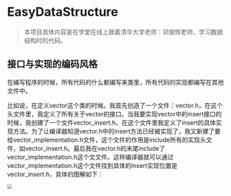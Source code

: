 # EasyDataStructure

> 本项目具体内容是在学堂在线上跟着清华大学老师：邓俊辉老师，学习数据结构时的代码。

## 接口与实现的编码风格

在编写程序的时候，所有代码的什么都编写来类里，所有代码的实现都编写在其他文件中。

比如说，在定义vector这个类的时候。我首先创造了一个文件：vector.h，在这个头文件里，我定义了所有关于vector的接口。当我要实现vector中的insert接口的时候，我创建了一个文件vector_insert.h，在这个文件里我定义了insert的具体实现方法。为了让编译器知道vector.h中的insert方法已经被实现了，我又新建了要给vector_implementation.h文件，这个文件的作用是include所有的实现头文件，如vector_insert.h。最后我在vector.h的末尾include了vector_implementation.h这个文文件。这样编译器就可以通过vector_implementation.h这个文件找到具体的insert实现位置是vector_insert.h，具体的图解如下：

<img src="https://i.loli.net/2020/05/20/QiTEfRJG18SxVrO.png" style="zoom:67%;" />